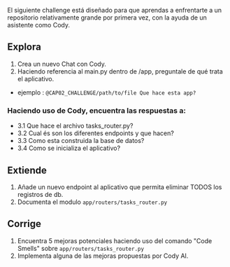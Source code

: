 El siguiente challenge está diseñado para que aprendas a enfrentarte a un repositorio relativamente grande por primera vez, con la ayuda de un asistente como Cody.

## Explora
1. Crea un nuevo Chat con Cody.
2. Haciendo referencia al main.py dentro de /app, preguntale de qué trata el aplicativo.
* ejemplo : 
`@CAP02_CHALLENGE/path/to/file Que hace esta app?`
### Haciendo uso de Cody, encuentra las respuestas a:
- 3.1 Que hace el archivo tasks_router.py?
- 3.2 Cual és son los diferentes endpoints y que hacen?
- 3.3 Como esta construida la base de datos?
- 3.4 Como se inicializa el aplicativo?

## Extiende
1. Añade un nuevo endpoint al aplicativo que permita eliminar TODOS los registros de db.
2. Documenta el modulo `app/routers/tasks_router.py`

## Corrige
1. Encuentra 5 mejoras potenciales haciendo uso del comando "Code Smells" sobre `app/routers/tasks_router.py`
2. Implementa alguna de las mejoras propuestas por Cody AI.
